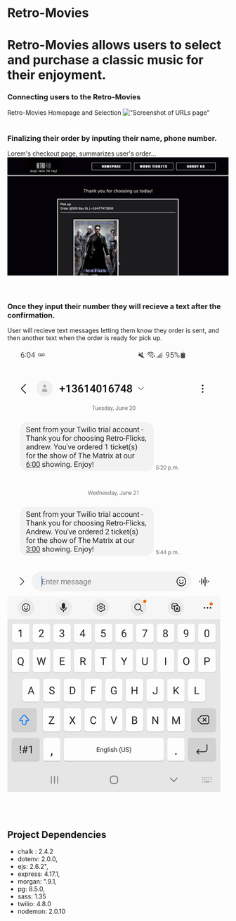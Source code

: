# Retro-Movies

# Retro-Movies allows users to select and purchase a classic music for their enjoyment.
### Connecting users to the Retro-Movies
Retro-Movies Homepage and Selection
!["Screenshot of URLs page"](https://github.com/AndrewGalatsan/Retro-Movies/blob/master/public/images/main-to-movies.gif?raw=true)
<br>
<br>
### Finalizing their order by inputing their name, phone number.
Lorem's checkout page, summarizes user's order... 
!["Screenshot of URLs page"](https://github.com/AndrewGalatsan/Retro-Movies/blob/master/public/images/checkout-to-confirmation.gif?raw=true)
<br>
<br>
<br>
### Once they input their number they will recieve a text after the confirmation.
User will recieve text messages letting them know they order is sent, and then another text when the order is ready for pick up. 
!["Screenshot of Twilio Message"](https://github.com/AndrewGalatsan/Retro-Movies/blob/master/public/images/twilio.jpg?raw=true)
<br>
<br>
<br>
<br>

## Project Dependencies
 - chalk :  2.4.2
 - dotenv: 2.0.0,
 - ejs: 2.6.2",
 - express: 4.17.1,
 - morgan: ".9.1,
 - pg: 8.5.0, 
 - sass: 1.35
 - twilio: 4.8.0
 - nodemon: 2.0.10
